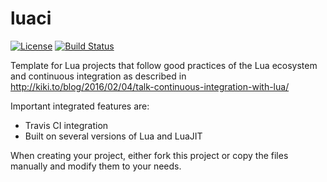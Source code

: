 # luaci

[![License](http://img.shields.io/:license-mit-blue.svg)](http://mit-license.org)
[![Build Status](https://travis-ci.org/jvprat/luaci.svg?branch=master)](https://travis-ci.org/jvprat/luaci)

Template for Lua projects that follow good practices of the Lua ecosystem and continuous integration as described in http://kiki.to/blog/2016/02/04/talk-continuous-integration-with-lua/

Important integrated features are:
- Travis CI integration
- Built on several versions of Lua and LuaJIT

When creating your project, either fork this project or copy the files manually and modify them to your needs.
